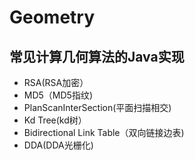 # Geometry
## 常见计算几何算法的Java实现
- RSA(RSA加密）
- MD5（MD5指纹)
- PlanScanInterSection(平面扫描相交)
- Kd Tree(kd树）
- Bidirectional Link Table（双向链接边表)
- DDA(DDA光栅化)
